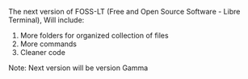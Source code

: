 The next version of FOSS-LT (Free and Open Source Software - Libre Terminal),
Will include:
1. More folders for organized collection of files
2. More commands
3. Cleaner code

Note: Next version will be version Gamma
